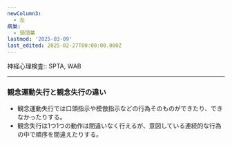 ```yaml
---
newColumn3:
  - 左
病巣:
  - 頭頂葉
lastmod: '2025-03-09'
last_edited: 2025-02-27T00:00:00.000Z
---
```


神経心理検査:: SPTA, WAB





---
### 観念運動失行と観念失行の違い

- 観念運動失行では口頭指示や模倣指示などの行為そのものができたり、できなかったりする。
- 観念失行は1つ1つの動作は間違いなく行えるが、意図している連続的な行為の中で順序を間違えたりする。
